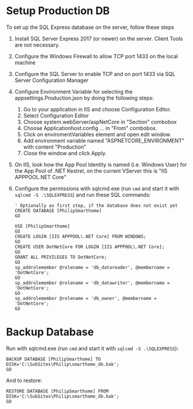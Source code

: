 ﻿# Setup Production DB
To set up the SQL Express database on the server, follow these steps

1. Install SQL Server Express 2017 (or newer) on the server. Client Tools are not necessary.
2. Configure the Windows Firewall to allow TCP port 1433 on the local machine
3. Configure the SQL Server to enable TCP and on port 1433 via SQL Server Configuration Manager
4. Configure Environment Variable for selecting the appsettings.Production.json by doing the following steps:
   1. Go to your application in IIS and choose Configuration Editor.
   2. Select Configuration Editor 
   3. Choose system.webServer/aspNetCore in "Section" combobox
   4. Choose Applicationhost.config ... in "From" combobox.
   5. Click on enviromentVariables element and open edit window.
   6. Add environment variable named "ASPNETCORE_ENVIRONMENT" with content "Production"
   7. Close the window and click Apply.
4. On IIS, look how the App Pool Identity is named (i.e. Windows User) for the App Pool of .NET Kestrel, on the current VServer this is "IIS APPPOOL\.NET Core"
5. Configure the permissions with sqlcmd.exe (run `cmd` and start it with `sqlcmd -S .\SQLEXPRESS`) and run these SQL commands:


       ' Optionally as first step, if the database does not exist yet
       CREATE DATABASE [PhilipSmarthome]
       GO
       
       USE [PhilipSmarthome]
       GO
       CREATE LOGIN [IIS APPPOOL\.NET Core] FROM WINDOWS;
       GO
       CREATE USER DotNetCore FOR LOGIN [IIS APPPOOL\.NET Core];
       GO
       GRANT ALL PRIVILEGES TO DotNetCore;
       GO
       sp_addrolemember @rolename = 'db_datareader', @membername = 'DotNetCore';
       GO
       sp_addrolemember @rolename = 'db_datawriter', @membername = 'DotNetCore';
       GO
       sp_addrolemember @rolename = 'db_owner', @membername = 'DotNetCore';
       GO

# Backup Database

Run with sqlcmd.exe (run `cmd` and start it with `sqlcmd -S .\SQLEXPRESS`):

    BACKUP DATABASE [PhilipSmarthome] TO DISK='C:\SubSites\Philip\smarthome_db.bak';
    GO

And to restore:

	RESTORE DATABASE [PhilipSmarthome] FROM DISK='C:\SubSites\Philip\smarthome_db.bak';
	GO